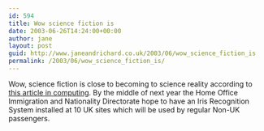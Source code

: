 ```yaml
---
id: 594
title: Wow science fiction is
date: 2003-06-26T14:24:00+00:00
author: jane
layout: post
guid: http://www.janeandrichard.co.uk/2003/06/wow_science_fiction_is
permalink: /2003/06/wow_science_fiction_is/
---
```

Wow, science fiction is close to becoming to science reality according to [this article in computing](http://www.computing.co.uk/News/1141834). By the middle of next year the Home Office Immigration and Nationality Directorate hope to have an Iris Recognition System installed at 10 UK sites which will be used by regular Non-UK passengers.